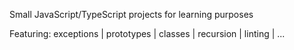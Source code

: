 Small JavaScript/TypeScript projects for learning purposes

Featuring: exceptions | prototypes | classes | recursion | linting | ...
